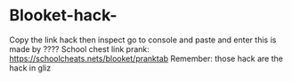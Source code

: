 # Blooket-hack-
Copy the link hack then inspect go to console and paste and enter
   this is made by ????
School chest link prank: https://schoolcheats.nets/blooket/pranktab
Remember: those hack are the hack in gliz
